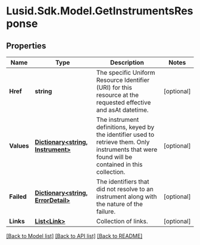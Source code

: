 # Lusid.Sdk.Model.GetInstrumentsResponse

## Properties

Name | Type | Description | Notes
------------ | ------------- | ------------- | -------------
**Href** | **string** | The specific Uniform Resource Identifier (URI) for this resource at the requested effective and asAt datetime. | [optional] 
**Values** | [**Dictionary&lt;string, Instrument&gt;**](Instrument.md) | The instrument definitions, keyed by the identifier used to retrieve them. Only instruments that were found will be contained in this collection. | [optional] 
**Failed** | [**Dictionary&lt;string, ErrorDetail&gt;**](ErrorDetail.md) | The identifiers that did not resolve to an instrument along with the nature of the failure. | [optional] 
**Links** | [**List&lt;Link&gt;**](Link.md) | Collection of links. | [optional] 

[[Back to Model list]](../README.md#documentation-for-models) [[Back to API list]](../README.md#documentation-for-api-endpoints) [[Back to README]](../README.md)

